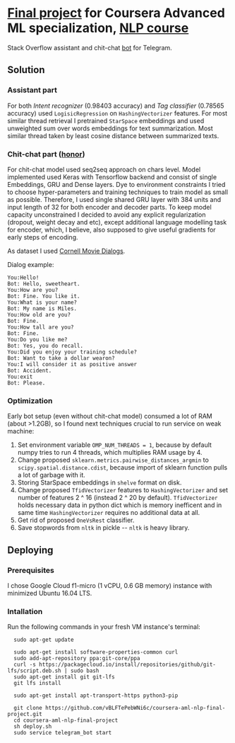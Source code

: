 # [Final project](https://www.coursera.org/learn/language-processing/peer/xbHJG/stackoverflow-assistant) for Coursera Advanced ML specialization, [NLP course](https://www.coursera.org/learn/language-processing/home/welcome)

Stack Overflow assistant and chit-chat [bot](http://t.me/tQTZwetd_bot) for Telegram.

## Solution

### Assistant part

For both *Intent recognizer* (0.98403 accuracy) and *Tag classifier* (0.78565 accuracy) used ```LogisicRegression``` on ```HashingVectorizer``` features. For most similar thread retrieval I pretrained ```StarSpace``` embeddings and used unweighted sum over words embeddings for text summarization. Most similar thread taken by least cosine distance between summarized texts.

### Chit-chat part ([honor](https://www.coursera.org/learn/language-processing/peer/Tz9WP/custom-conversational-model))

For chit-chat model used seq2seq approach on chars level. Model implemented used Keras with Tensorflow backend and consist of single Embeddings, GRU and Dense layers. Dye to environment constraints I tried to choose hyper-parameters and training techniques to train model as small as possible. Therefore, I used single shared GRU layer with 384 units and input length of 32 for both encoder and decoder parts. To keep model capacity unconstrained I decided to avoid any explicit regularization (dropout, weight decay and etc), except additional language modelling task for encoder, which, I believe, also supposed to give useful gradients for early steps of encoding.

As dataset I used [Cornell Movie Dialogs](http://www.cs.cornell.edu/~cristian/Cornell_Movie-Dialogs_Corpus.html).

Dialog example:

```
You:Hello!
Bot: Hello, sweetheart.
You:How are you?
Bot: Fine. You like it.
You:What is your name?
Bot: My name is Miles.
You:How old are you?
Bot: Fine.
You:How tall are you?
Bot: Fine.
You:Do you like me?
Bot: Yes, you do recall.
You:Did you enjoy your training schedule?
Bot: Want to take a dollar wearon?
You:I will consider it as positive answer
Bot: Accident.
You:exit
Bot: Please.
```

### Optimization

Early bot setup (even without chit-chat model) consumed a lot of RAM (about >1.2GB), so I found next techniques crucial to run service on weak machine:

1. Set environment variable ```OMP_NUM_THREADS = 1```, because by default numpy tries to run 4 threads, which multiplies RAM usage by 4.
2. Change proposed ```sklearn.metrics.pairwise_distances_argmin``` to ```scipy.spatial.distance.cdist```, because import of sklearn function pulls a lot of garbage with it.
3. Storing StarSpace embeddings in ```shelve``` format on disk.
4. Change proposed ```TfidVectorizer``` features to ```HashingVectorizer``` and set number of features 2 ^ 16 (instead 2 ^ 20 by default). ```TfidVectorizer``` holds necessary data in python dict which is memory inefficent and in same time ```HashingVectorizer``` requires no additional data at all.
5. Get rid of proposed ```OneVsRest``` classifier.
6. Save stopwords from ```nltk``` in pickle -- ```nltk``` is heavy library.

## Deploying
### Prerequisites
I chose Google Cloud f1-micro (1 vCPU, 0.6 GB memory) instance with minimized Ubuntu 16.04 LTS.

### Intallation
Run the following commands in your fresh VM instance's terminal:

```
  sudo apt-get update

  sudo apt-get install software-properties-common curl
  sudo add-apt-repository ppa:git-core/ppa
  curl -s https://packagecloud.io/install/repositories/github/git-lfs/script.deb.sh | sudo bash
  sudo apt-get install git git-lfs
  git lfs install

  sudo apt-get install apt-transport-https python3-pip
  
  git clone https://github.com/vBLFTePebWNi6c/coursera-aml-nlp-final-project.git
  cd coursera-aml-nlp-final-project
  sh deploy.sh
  sudo service telegram_bot start
```
